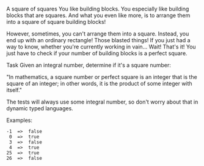 A square of squares
You like building blocks. You especially like building blocks that are squares. And what you even like more, is to arrange them into a square of square building blocks!

However, sometimes, you can't arrange them into a square. Instead, you end up with an ordinary rectangle! Those blasted things! If you just had a way to know, whether you're currently working in vain… Wait! That's it! You just have to check if your number of building blocks is a perfect square.

Task
Given an integral number, determine if it's a square number:

"In mathematics, a square number or perfect square is an integer that is the square of an integer; in other words, it is the product of some integer with itself."

The tests will always use some integral number, so don't worry about that in dynamic typed languages.

Examples:

```
-1  =>  false
 0  =>  true
 3  =>  false
 4  =>  true
25  =>  true
26  =>  false
```

